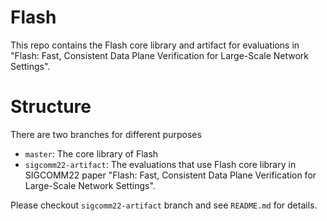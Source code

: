 # Flash

This repo contains the Flash core library and artifact for evaluations in "Flash: Fast, Consistent Data Plane Verification for Large-Scale Network Settings".

# Structure
There are two branches for different purposes
* `master`: The core library of Flash
* `sigcomm22-artifact`: The evaluations that use Flash core library in SIGCOMM22 paper "Flash: Fast, Consistent Data Plane Verification for Large-Scale Network Settings".

Please checkout `sigcomm22-artifact` branch and see `README.md` for details.

